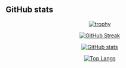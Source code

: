 ## GitHub stats

<div align="center">

[![trophy](https://github-profile-trophy.vercel.app/?username=Tale152&theme=monokai&title=MultiLanguage,Commits,PullRequest,Repositories,Followers,Stars&colum=1&margin-w=5&margin-h=5)](https://github.com/ryo-ma/github-profile-trophy)

[![GitHub Streak](http://github-readme-streak-stats.herokuapp.com?user=Tale152&theme=dracula)](https://git.io/streak-stats)

[![GitHub stats](https://github-readme-stats.vercel.app/api?username=Tale152&show_icons=true&count_private=true&theme=dracula)](https://github.com/anuraghazra/github-readme-stats)

[![Top Langs](https://github-readme-stats.vercel.app/api/top-langs/?username=Tale152&layout=compact&langs_count=30&theme=dracula)](https://github.com/anuraghazra/github-readme-stats)

</div>
<!--
**Tale152/Tale152** is a ✨ _special_ ✨ repository because its `README.md` (this file) appears on your GitHub profile.

Here are some ideas to get you started:

- 🔭 I’m currently working on ...
- 🌱 I’m currently learning ...
- 👯 I’m looking to collaborate on ...
- 🤔 I’m looking for help with ...
- 💬 Ask me about ...
- 📫 How to reach me: ...
- 😄 Pronouns: ...
- ⚡ Fun fact: ...
-->
